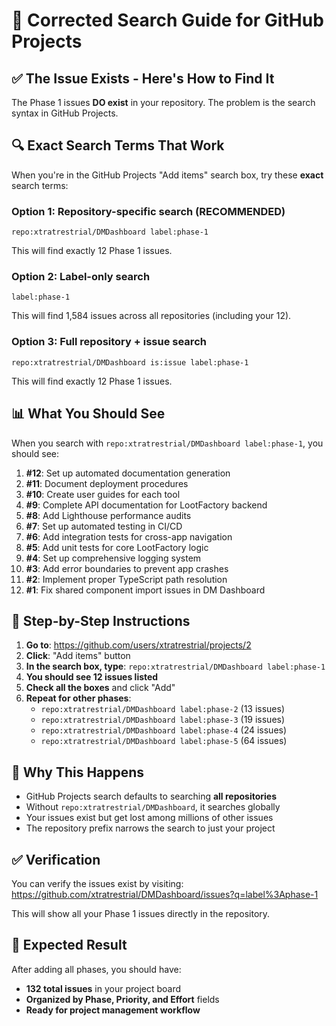 # 🎯 Corrected Search Guide for GitHub Projects

## ✅ The Issue Exists - Here's How to Find It

The Phase 1 issues **DO exist** in your repository. The problem is the search syntax in GitHub Projects.

## 🔍 Exact Search Terms That Work

When you're in the GitHub Projects "Add items" search box, try these **exact** search terms:

### Option 1: Repository-specific search (RECOMMENDED)
```
repo:xtratrestrial/DMDashboard label:phase-1
```
This will find exactly 12 Phase 1 issues.

### Option 2: Label-only search
```
label:phase-1
```
This will find 1,584 issues across all repositories (including your 12).

### Option 3: Full repository + issue search
```
repo:xtratrestrial/DMDashboard is:issue label:phase-1
```
This will find exactly 12 Phase 1 issues.

## 📊 What You Should See

When you search with `repo:xtratrestrial/DMDashboard label:phase-1`, you should see:

1. **#12**: Set up automated documentation generation
2. **#11**: Document deployment procedures  
3. **#10**: Create user guides for each tool
4. **#9**: Complete API documentation for LootFactory backend
5. **#8**: Add Lighthouse performance audits
6. **#7**: Set up automated testing in CI/CD
7. **#6**: Add integration tests for cross-app navigation
8. **#5**: Add unit tests for core LootFactory logic
9. **#4**: Set up comprehensive logging system
10. **#3**: Add error boundaries to prevent app crashes
11. **#2**: Implement proper TypeScript path resolution
12. **#1**: Fix shared component import issues in DM Dashboard

## 🎯 Step-by-Step Instructions

1. **Go to**: https://github.com/users/xtratrestrial/projects/2
2. **Click**: "Add items" button
3. **In the search box, type**: `repo:xtratrestrial/DMDashboard label:phase-1`
4. **You should see 12 issues listed**
5. **Check all the boxes** and click "Add"
6. **Repeat for other phases**:
   - `repo:xtratrestrial/DMDashboard label:phase-2` (13 issues)
   - `repo:xtratrestrial/DMDashboard label:phase-3` (19 issues)
   - `repo:xtratrestrial/DMDashboard label:phase-4` (24 issues)
   - `repo:xtratrestrial/DMDashboard label:phase-5` (64 issues)

## 🚨 Why This Happens

- GitHub Projects search defaults to searching **all repositories**
- Without `repo:xtratrestrial/DMDashboard`, it searches globally
- Your issues exist but get lost among millions of other issues
- The repository prefix narrows the search to just your project

## ✅ Verification

You can verify the issues exist by visiting:
https://github.com/xtratrestrial/DMDashboard/issues?q=label%3Aphase-1

This will show all your Phase 1 issues directly in the repository.

## 🎉 Expected Result

After adding all phases, you should have:
- **132 total issues** in your project board
- **Organized by Phase, Priority, and Effort** fields
- **Ready for project management workflow** 